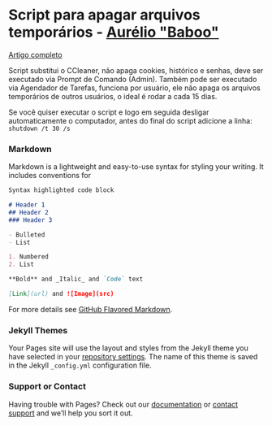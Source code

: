 # Script para apagar arquivos temporários - [**Aurélio "Baboo"**]()
 [Artigo completo](https://www.baboo.com.br/windows-10/conteudo-essencial-windows/script-que-substitui-o-ccleaner/)

Script substitui o CCleaner, não apaga cookies, histórico e senhas, deve ser executado via Prompt de Comando (Admin).
Também pode ser executado via Agendador de Tarefas, funciona por usuário, ele não apaga os arquivos temporários de outros usuários, o ideal é rodar a cada 15 dias.

Se você quiser executar o script e logo em seguida desligar automaticamente o computador, antes do final do script adicione a linha: ```shutdown /t 30 /s```

### Markdown

Markdown is a lightweight and easy-to-use syntax for styling your writing. It includes conventions for

```markdown
Syntax highlighted code block

# Header 1
## Header 2
### Header 3

- Bulleted
- List

1. Numbered
2. List

**Bold** and _Italic_ and `Code` text

[Link](url) and ![Image](src)
```

For more details see [GitHub Flavored Markdown](https://guides.github.com/features/mastering-markdown/).

### Jekyll Themes

Your Pages site will use the layout and styles from the Jekyll theme you have selected in your [repository settings](https://github.com/tcretton/scripts-baboo/settings). The name of this theme is saved in the Jekyll `_config.yml` configuration file.

### Support or Contact

Having trouble with Pages? Check out our [documentation](https://docs.github.com/categories/github-pages-basics/) or [contact support](https://github.com/contact) and we’ll help you sort it out.
